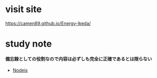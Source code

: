 # visit site
https://camen89.github.io/Energy-Ikeda/
# study note
#### 備忘録としての役割なので内容は必ずしも完全に正確であるとは限らない
- [Nodejs](/Nodejs/STUDYNOTE.md)
